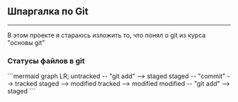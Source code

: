 ## Шпаргалка по Git
----
В этом проекте я стараюсь изложить то, что понял о git из курса "основы git"

### Статусы файлов в git

\```mermaid
graph LR;
    untracked -- "git add" --> staged
    staged -- "commit" --> tracked
    staged --> modified
    tracked --> modified
    modified -- "git add" --> staged
\```